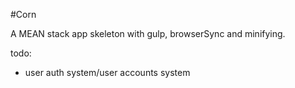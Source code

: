 #Corn 

A MEAN stack app skeleton with gulp, browserSync and minifying.  

todo:
- user auth system/user accounts system 


